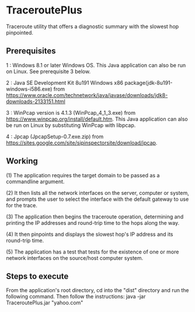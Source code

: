# TraceroutePlus
Traceroute utility that offers a diagnostic summary with the slowest hop pinpointed.

Prerequisites
-----------

1 : Windows 8.1 or later Windows OS. This Java application can also be run on Linux. See prerequisite 3 below.

2 : Java SE Development Kit 8u191 Windows x86 package(jdk-8u191-windows-i586.exe) from https://www.oracle.com/technetwork/java/javase/downloads/jdk8-downloads-2133151.html

3 : WinPcap version is 4.1.3 (WinPcap_4_1_3.exe) from https://www.winpcap.org/install/default.htm. This Java application can also be run on Linux by substituting WinPcap with libpcap.

4 : Jpcap (JpcapSetup-0.7.exe.zip) from https://sites.google.com/site/sipinspectorsite/download/jpcap.

Working
------

(1) The application requires the target domain to be passed as a commandline argument.

(2) It then lists all the network interfaces on the server, computer or system, and prompts the user to select the interface with the default gateway to use for the trace.
		
(3) The application then begins the traceroute operation, determining and printing the IP addresses and round-trip time to the hops along the way.

(4) It then pinpoints and displays the slowest hop's IP address and its round-trip time.

(5) The application has a test that tests for the existence of one or more network interfaces on the source/host computer system.

Steps to execute
----------------
From the application's root directory, cd into the "dist" directory and run the following command. Then follow the instructions:
java -jar TraceroutePlus.jar "yahoo.com"

